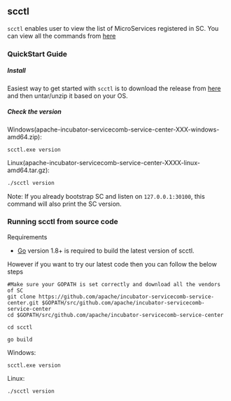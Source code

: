 ## scctl

`scctl` enables user to view the list of MicroServices registered in SC.
You can view all the commands from [here](/scctl/pkg/plugin/README.md)

### QuickStart Guide

##### Install
Easiest way to get started with `scctl` is to download the release 
from [here](https://dist.apache.org/repos/dist/dev/incubator/servicecomb/incubator-servicecomb-service-center/)
and then untar/unzip it based on your OS.

##### Check the version
Windows(apache-incubator-servicecomb-service-center-XXX-windows-amd64.zip):
```
scctl.exe version
```

Linux(apache-incubator-servicecomb-service-center-XXXX-linux-amd64.tar.gz):
```sh
./scctl version
```

Note: If you already bootstrap SC and listen on `127.0.0.1:30100`, this
command will also print the SC version.

### Running scctl from source code

Requirements

+ [Go](https://golang.org) version 1.8+ is required to build the latest version of scctl.

However if you want to try our latest code then you can follow the below steps
```
#Make sure your GOPATH is set correctly and download all the vendors of SC
git clone https://github.com/apache/incubator-servicecomb-service-center.git $GOPATH/src/github.com/apache/incubator-servicecomb-service-center
cd $GOPATH/src/github.com/apache/incubator-servicecomb-service-center

cd scctl

go build

```
Windows:
```
scctl.exe version
```

Linux:
```sh
./scctl version
```
